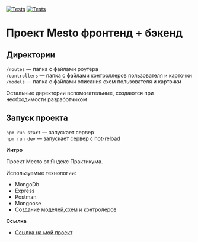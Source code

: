 [![Tests](../../actions/workflows/tests-13-sprint.yml/badge.svg)](../../actions/workflows/tests-13-sprint.yml) [![Tests](../../actions/workflows/tests-14-sprint.yml/badge.svg)](../../actions/workflows/tests-14-sprint.yml)
# Проект Mesto фронтенд + бэкенд


## Директории

`/routes` — папка с файлами роутера  
`/controllers` — папка с файлами контроллеров пользователя и карточки   
`/models` — папка с файлами описания схем пользователя и карточки  
  
Остальные директории вспомогательные, создаются при необходимости разработчиком

## Запуск проекта

`npm run start` — запускает сервер   
`npm run dev` — запускает сервер с hot-reload


**Интро**

Проект Место от Яндекс Практикума.


Используемые технологии:

- MongoDb
- Express
- Postman
- Mongoose
- Создание моделей,схем и контролеров


**Ссылка**


- [Ссылка на мой проект](https://github.com/Olyaolya13/express-mesto-gha)

